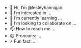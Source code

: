 - 👋 Hi, I’m @lesleyhannigan
- 👀 I’m interested in ...
- 🌱 I’m currently learning ...
- 💞️ I’m looking to collaborate on ...
- 📫 How to reach me ...
- 😄 Pronouns: ...
- ⚡ Fun fact: ...

<!---
lesleyhannigan/lesleyhannigan is a ✨ special ✨ repository because its `README.md` (this file) appears on your GitHub profile.
You can click the Preview link to take a look at your changes.
--->
